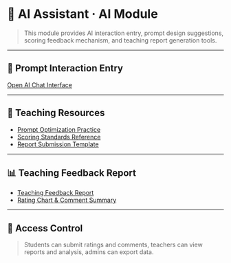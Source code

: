 # 🤖 AI Assistant · AI Module

> This module provides AI interaction entry, prompt design suggestions, scoring feedback mechanism, and teaching report generation tools.

---

## 🧠 Prompt Interaction Entry

[Open AI Chat Interface](/chat-ui.html)

---

## 📘 Teaching Resources

- [Prompt Optimization Practice](/en/modules/exercises-prompts.md)
- [Scoring Standards Reference](/en/modules/prompt-scoring.md)
- [Report Submission Template](/en/modules/prompt-eval-report.md)

---

## 📊 Teaching Feedback Report

- [Teaching Feedback Report](/en/modules/analysis-report.md)
- [Rating Chart & Comment Summary](/en/modules/report-template.md)

---

## 🔐 Access Control

> Students can submit ratings and comments, teachers can view reports and analysis, admins can export data.
